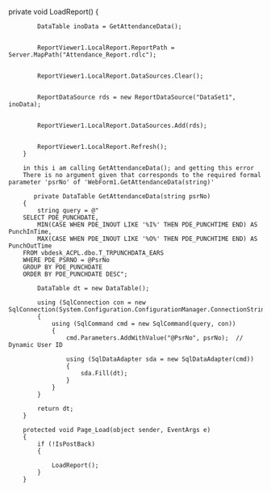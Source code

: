 private void LoadReport()
        {
            
            DataTable inoData = GetAttendanceData();

          
            ReportViewer1.LocalReport.ReportPath = Server.MapPath("Attendance_Report.rdlc");

           
            ReportViewer1.LocalReport.DataSources.Clear();

         
            ReportDataSource rds = new ReportDataSource("DataSet1", inoData);

          
            ReportViewer1.LocalReport.DataSources.Add(rds);

         
            ReportViewer1.LocalReport.Refresh();
        }

        in this i am calling GetAttendanceData(); and getting this error 
        There is no argument given that corresponds to the required formal parameter 'psrNo' of 'WebForm1.GetAttendanceData(string)'	

           private DataTable GetAttendanceData(string psrNo)
        {
            string query = @"
        SELECT PDE_PUNCHDATE,
            MIN(CASE WHEN PDE_INOUT LIKE '%I%' THEN PDE_PUNCHTIME END) AS PunchInTime,
            MAX(CASE WHEN PDE_INOUT LIKE '%O%' THEN PDE_PUNCHTIME END) AS PunchOutTime
        FROM vbdesk_ACPL.dbo.T_TRPUNCHDATA_EARS  
        WHERE PDE_PSRNO = @PsrNo
        GROUP BY PDE_PUNCHDATE 
        ORDER BY PDE_PUNCHDATE DESC";

            DataTable dt = new DataTable();

            using (SqlConnection con = new SqlConnection(System.Configuration.ConfigurationManager.ConnectionStrings["dbcs"].ConnectionString))
            {
                using (SqlCommand cmd = new SqlCommand(query, con))
                {
                    cmd.Parameters.AddWithValue("@PsrNo", psrNo);  // Dynamic User ID

                    using (SqlDataAdapter sda = new SqlDataAdapter(cmd))
                    {
                        sda.Fill(dt);
                    }
                }
            }

            return dt;
        }

        protected void Page_Load(object sender, EventArgs e)
        {
            if (!IsPostBack)
            {
               
                LoadReport();
            }
        }

